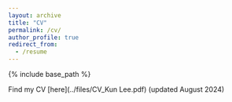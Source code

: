 ```yaml
---
layout: archive
title: "CV"
permalink: /cv/
author_profile: true
redirect_from:
  - /resume
---
```


{% include base_path %}

Find my CV [here](../files/CV_Kun Lee.pdf) (updated August 2024)
